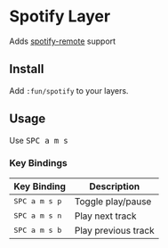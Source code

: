 # Spotify Layer

Adds [spotify-remote](https://github.com/theHazzard/spotify-remote) support

## Install

Add `:fun/spotify` to your layers.

## Usage

Use <kbd>SPC a m s</kbd>

### Key Bindings

Key Binding            | Description
-----------------------|---------------------
<kbd>SPC a m s p</kbd> | Toggle play/pause
<kbd>SPC a m s n</kbd> | Play next track
<kbd>SPC a m s b</kbd> | Play previous track
